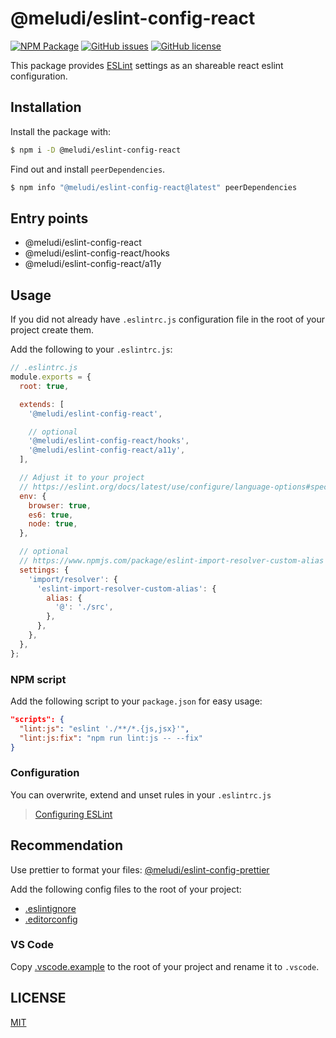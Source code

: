 # @meludi/eslint-config-react

[![NPM Package][eslint-config-react-npm-badge]][eslint-config-react-npm-link]
[![GitHub issues][eslint-config-react-issues-badge]][eslint-config-react-issues-link]
[![GitHub license][eslint-config-license-badge]][eslint-config-license-link]

This package provides [ESLint](https://eslint.org/) settings as an shareable react eslint configuration.

## Installation

Install the package with:

```sh
$ npm i -D @meludi/eslint-config-react

```

Find out and install `peerDependencies`.

```sh
$ npm info "@meludi/eslint-config-react@latest" peerDependencies
```

## Entry points

- @meludi/eslint-config-react
- @meludi/eslint-config-react/hooks
- @meludi/eslint-config-react/a11y

## Usage

If you did not already have `.eslintrc.js` configuration file in the root of your project create them.

Add the following to your `.eslintrc.js`:

```js
// .eslintrc.js
module.exports = {
  root: true,

  extends: [
    '@meludi/eslint-config-react',

    // optional
    '@meludi/eslint-config-react/hooks',
    '@meludi/eslint-config-react/a11y',
  ],

  // Adjust it to your project
  // https://eslint.org/docs/latest/use/configure/language-options#specifying-environments
  env: {
    browser: true,
    es6: true,
    node: true,
  },

  // optional
  // https://www.npmjs.com/package/eslint-import-resolver-custom-alias
  settings: {
    'import/resolver': {
      'eslint-import-resolver-custom-alias': {
        alias: {
          '@': './src',
        },
      },
    },
  },
};
```

### NPM script

Add the following script to your `package.json` for easy usage:

```json
"scripts": {
  "lint:js": "eslint './**/*.{js,jsx}'",
  "lint:js:fix": "npm run lint:js -- --fix"
}
```

### Configuration

You can overwrite, extend and unset rules in your `.eslintrc.js`

> [Configuring ESLint](https://eslint.org/docs/user-guide/configuring)

## Recommendation

Use prettier to format your files: [@meludi/eslint-config-prettier](https://www.npmjs.com/package/@meludi/eslint-config-prettier)

Add the following config files to the root of your project:

- [.eslintignore](https://eslint.org/docs/latest/use/configure/ignore)
- [.editorconfig](https://editorconfig.org/)

### VS Code

Copy [.vscode.example](https://github.com/meludi/eslint-config/tree/master/packages/eslint-config-react/.vscode.example) to the root of your project and rename it to `.vscode`.

## LICENSE

[MIT](LICENSE)

[eslint-config-license-badge]: https://img.shields.io/github/license/meludi/eslint-config
[eslint-config-license-link]: https://github.com/meludi/eslint-config/blob/main/LICENSE
[eslint-config-react-npm-badge]: https://img.shields.io/npm/v/@meludi/eslint-config-react.svg
[eslint-config-react-npm-link]: https://www.npmjs.com/package/@meludi/eslint-config-react
[eslint-config-react-issues-badge]: https://img.shields.io/github/issues/meludi/stylelint-config/package:%20eslint-config-react?label=issues
[eslint-config-react-issues-link]: https://github.com/meludi/stylelint-config/issues?q=is%3Aopen+is%3Aissue+label%3A%22package%3A+eslint-config-react%22
